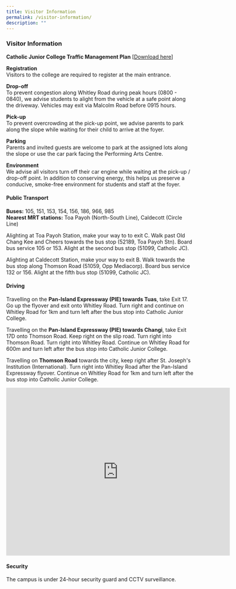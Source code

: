 ```yaml
---
title: Visitor Information
permalink: /visitor-information/
description: ""
---
```



### **Visitor Information**
**Catholic Junior College Traffic Management Plan**&nbsp;\[[Download here](/files/trafficmanagementplan.pdf)]

**Registration**<br>
Visitors to the college are required to register at the main entrance. 

**Drop-off**<br>
To prevent congestion along Whitley Road during peak hours (0800 - 0840), we advise students to alight from the vehicle at a safe point along the driveway. Vehicles may exit via Malcolm Road before 0915 hours.

**Pick-up**<br>
To prevent overcrowding at the pick-up point, we advise parents to park along the slope while waiting for their child to arrive at the foyer.

**Parking**<br>
Parents and invited guests are welcome to park at the assigned lots along the slope or use the car park facing the Performing Arts Centre.

**Environment**<br>
We advise all visitors turn off their car engine while waiting at the pick-up / drop-off point. In addition to conserving energy, this helps us preserve a conducive, smoke-free environment for students and staff at the foyer.

#### **Public Transport**
**Buses:** 105, 151, 153, 154, 156, 186, 966, 985<br>
**Nearest MRT stations:** Toa Payoh (North-South Line), Caldecott (Circle Line)

Alighting at Toa Payoh Station, make your way to to exit C. Walk past Old Chang Kee and Cheers towards the bus stop (52189, Toa Payoh Stn). Board bus service 105 or 153. Alight at the second bus stop (51099, Catholic JC).

Alighting at Caldecott Station, make your way to exit B. Walk towards the bus stop along Thomson Road (51059, Opp Mediacorp). Board bus service 132 or 156. Alight at the fifth bus stop (51099, Catholic JC).

#### **Driving**
Travelling on the **Pan-Island Expressway (PIE) towards Tuas**, take Exit 17. Go up the flyover and exit onto Whitley Road. Turn right and continue on Whitley Road for 1km and turn left after the bus stop into Catholic Junior College.

Travelling on the **Pan-Island Expressway (PIE) towards Changi**, take Exit 17D onto Thomson Road. Keep right on the slip road. Turn right into Thomson Road. Turn right into Whitley Road. Continue on Whitley Road for 600m and turn left after the bus stop into Catholic Junior College.

Travelling on **Thomson Road** towards the city, keep right after St. Joseph's Institution (International). Turn right into Whitley Road after the Pan-Island Expressway flyover. Continue on Whitley Road for 1km and turn left after the bus stop into Catholic Junior College.

<iframe loading="lazy" allowfullscreen="" style="border:0;" height="450" width="600" src="https://www.google.com/maps/embed?pb=!1m18!1m12!1m3!1d3988.7515175000935!2d103.8332785147541!3d1.324990699033623!2m3!1f0!2f0!3f0!3m2!1i1024!2i768!4f13.1!3m3!1m2!1s0x31da19e2eee42ff1%3A0x6f39ca8c746748ca!2sCatholic%20Junior%20College!5e0!3m2!1sen!2ssg!4v1677219390026!5m2!1sen!2ssg"></iframe>

#### **Security**
The campus is under 24-hour security guard and CCTV surveillance.
